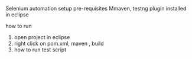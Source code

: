 Selenium automation setup
pre-requisites
Mmaven, testng plugin installed in eclipse

how to run
1. open project in eclipse
2. right click on pom.xml, maven , build
3. how to run test script